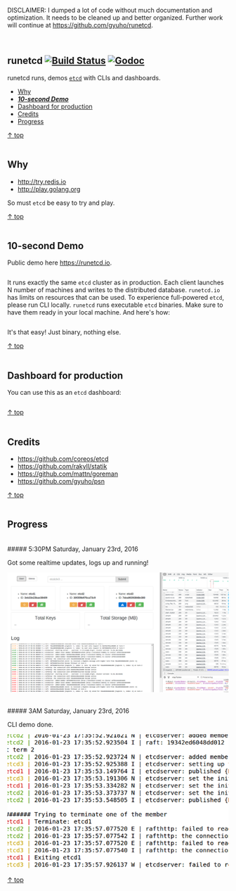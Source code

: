 DISCLAIMER: I dumped a lot of code without much documentation and optimization.
It needs to be cleaned up and better organized. Further work will continue at
https://github.com/gyuho/runetcd.

<br>

## runetcd [![Build Status](https://img.shields.io/travis/gophergala2016/runetcd.svg?style=flat-square)](https://travis-ci.org/gophergala2016/runetcd) [![Godoc](http://img.shields.io/badge/go-documentation-blue.svg?style=flat-square)](https://godoc.org/github.com/gophergala2016/runetcd)

runetcd runs, demos [`etcd`](https://github.com/coreos/etcd) with CLIs and dashboards.

- [Why](#why)
- [**_10-second Demo_**](#10-second-demo)
- [Dashboard for production](#dashboard-for-production)
- [Credits](#credits)
- [Progress](#progress)

[↑ top](#runetcd--)
<br><br>


## Why

- http://try.redis.io
- http://play.golang.org

So must `etcd` be easy to try and play.

[↑ top](#runetcd--)
<br><br>


## 10-second Demo

Public demo here https://runetcd.io.

```

```

It runs exactly the same `etcd` cluster as in production. Each client launches
N number of machines and writes to the distributed database. `runetcd.io` has
limits on resources that can be used. To experience full-powered `etcd`, please
run CLI locally. `runetcd` runs executable `etcd` binaries. Make sure to have them
ready in your local machine. And here's how:

```

```

It's that easy! Just binary, nothing else.

[↑ top](#runetcd--)
<br><br>


## Dashboard for production

You can use this as an `etcd` dashboard:

```

```

[↑ top](#runetcd--)
<br><br>


## Credits

- https://github.com/coreos/etcd
- https://github.com/rakyll/statik
- https://github.com/mattn/goreman
- https://github.com/gyuho/psn

[↑ top](#runetcd--)
<br><br>


## Progress

<br>
##### 5:30PM Saturday, January 23rd, 2016

Got some realtime updates, logs up and running!

![changelog_01](./changelogs/changelogs_01.png)

<br>
##### 3AM Saturday, January 23rd, 2016

CLI demo done.

![changelog_00](./changelogs/changelogs_00.png)

[↑ top](#runetcd--)
<br><br>

